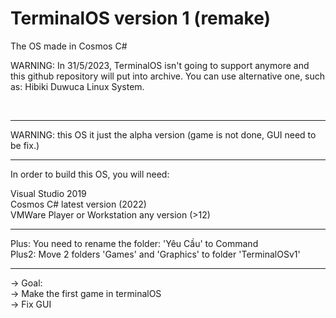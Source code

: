 # TerminalOS version 1 (remake)
The OS made in Cosmos C#

WARNING: In 31/5/2023, TerminalOS isn't going to support anymore and this github repository will put into archive. You can use alternative one, such as: Hibiki Duwuca Linux System.


<br><hr>
WARNING: this OS it just the alpha version (game is not done, GUI need to be fix.)
<!--p align="right">
  <img src="your_relative_path_here" width="350" title="hover text">
</p-->
<hr>
<p>In order to build this OS, you will need: </p>
Visual Studio 2019
<br>
Cosmos C# latest version (2022)
<br>
VMWare Player or Workstation any version (>12)
<hr>
Plus: You need to rename the folder: 'Yêu Cầu' to Command
<br>
Plus2: Move 2 folders 'Games' and 'Graphics' to folder 'TerminalOSv1'
<br><hr>
-> Goal: 
<br>
   -> Make the first game in terminalOS
   <br>
   -> Fix GUI
